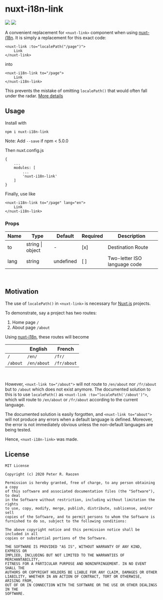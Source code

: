 # nuxt-i18n-link

<img src="http://img.shields.io/npm/v/nuxt-i18n-link" />
<img src="http://img.shields.io/npm/l/nuxt-i18n-link" />

A convenient replacement for `<nuxt-link>` component when using [nuxt-i18n](https://i18n.nuxtjs.org).
It is simply a replacement for this exact code:

```
<nuxt-link :to="localePath("/page")">
	Link
</nuxt-link>
```

into

```
<nuxt-i18n-link to="/page">
	Link
</nuxt-i18n-link>
```

This prevents the mistake of omitting `localePath()` that would often fall under the radar. [More details](#Motivation)

## Usage

Install with

```
npm i nuxt-i18n-link
```

Note: Add `--save` if npm < 5.0.0

Then nuxt.config.js

```
{
	...
	modules: [
		...
		'nuxt-i18n-link'
	]
}
```

Finally, use like

```
<nuxt-i18n-link to="/page" lang="en">
	Link
</nuxt-i18n-link>
```

### Props

<!-- prettier-ignore-start -->
|Name    |Type            |Default   |Required|Description|
|--------|----------------|----------|--------|-----------------------------|
|to      |string \| object|-         | [x]  |Destination Route            |
|lang    |string          |undefined | [ ]  |Two-letter ISO language code |
<!-- prettier-ignore-end -->

<br />

## Motivation

The use of `localePath()` in `<nuxt-link>` is necessary for [Nuxt.js](https://www.nuxtjs.org) projects.

To demonstrate, say a project has two routes:

1. Home page `/`
2. About page `/about`

Using [nuxt-i18n](https://i18n.nuxtjs.org), these routes will become

<!-- prettier-ignore-start -->
|        |English    |French     |
|--------|-----------|-----------|
|`/`     |`/en/`     |`/fr/`     |
|`/about`|`/en/about`|`/fr/about`|
<!-- prettier-ignore-end -->

<br />

However, `<nuxt-link to="/about">` will not route to `/en/about` nor `/fr/about` but to `/about` which does not exist anymore. The documented solution to this is to use `localePath()` as `<nuxt-link :to="localePath('/about')">`, which will route to `/en/about` or `/fr/about` according to the current language.

The documented solution is easily forgotten, and `<nuxt-link to="about">` will not produce any errors when a default language is defined. Moreover, the error is not immediately obvious unless the non-default languages are being tested.

Hence, `<nuxt-i18n-link>` was made.

## License

```
MIT License

Copyright (c) 2020 Peter R. Raozen

Permission is hereby granted, free of charge, to any person obtaining a copy
of this software and associated documentation files (the "Software"), to deal
in the Software without restriction, including without limitation the rights
to use, copy, modify, merge, publish, distribute, sublicense, and/or sell
copies of the Software, and to permit persons to whom the Software is
furnished to do so, subject to the following conditions:

The above copyright notice and this permission notice shall be included in all
copies or substantial portions of the Software.

THE SOFTWARE IS PROVIDED "AS IS", WITHOUT WARRANTY OF ANY KIND, EXPRESS OR
IMPLIED, INCLUDING BUT NOT LIMITED TO THE WARRANTIES OF MERCHANTABILITY,
FITNESS FOR A PARTICULAR PURPOSE AND NONINFRINGEMENT. IN NO EVENT SHALL THE
AUTHORS OR COPYRIGHT HOLDERS BE LIABLE FOR ANY CLAIM, DAMAGES OR OTHER
LIABILITY, WHETHER IN AN ACTION OF CONTRACT, TORT OR OTHERWISE, ARISING FROM,
OUT OF OR IN CONNECTION WITH THE SOFTWARE OR THE USE OR OTHER DEALINGS IN THE
SOFTWARE.
```
